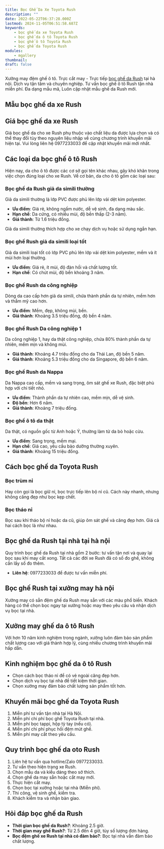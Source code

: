 ```yaml
---
title: Bọc Ghế Da Xe Toyota Rush
description: ""
date: 2022-05-22T06:37:28.000Z
lastmod: 2024-11-05T06:51:58.687Z
keywords:
    - bọc ghế da xe Toyota Rush
    - bọc ghế da ô tô Toyota Rush
    - bọc ghế ô tô Toyota Rush
    - bọc ghế da Toyota Rush
modules:
    - mgallery
thumbnail: 
draft: false
---
```

Xưởng may đệm ghế ô tô. Trực cắt may - Trực tiếp [bọc ghế da Rush](https://bocgheoto.vn/toyota/boc-ghe-da-xe-toyota-rush.html) tại hà nội. Dịch vụ tận tâm và chuyên nghiệp. Tư vấn bọc ghế ô tô Rush tận nhà miễn phí. Đa dạng mẫu mã, Luôn cập nhật mẫu ghế da Rush mới.

## Mẫu bọc ghế da xe Rush

## Giá bọc ghế da xe Rush

Giá bọc ghế da cho xe Rush phụ thuộc vào chất liệu da được lựa chọn và có thể thay đổi tùy theo nguyên liệu nhập về cùng chương trình khuyến mãi hiện tại. Vui lòng liên hệ 0977233033 để cập nhật khuyến mãi mới nhất.

## Các loại da bọc ghế ô tô Rush

Hiện nay, da cho ô tô được các cơ sở gọi tên khác nhau, gây khó khăn trong việc chọn đúng loại cho xe Rush. Về cơ bản, da cho ô tô gồm các loại sau:

### Bọc ghế da Rush giả da simili thường

Giả da simili thường là lớp PVC được phủ lên lớp vải dệt kim polyester.

- **Ưu điểm**: Giá rẻ, không ngấm nước, dễ vệ sinh, đa dạng màu sắc.
- **Hạn chế**: Da cứng, có nhiều mùi, độ bền thấp (2-3 năm).
- **Giá thành**: Từ 1.6 triệu đồng.

Giả da simili thường thích hợp cho xe chạy dịch vụ hoặc sử dụng ngắn hạn.

### Bọc ghế Rush giả da simili loại tốt

Giả da simili loại tốt có lớp PVC phủ lên lớp vải dệt kim polyester, mềm và ít mùi hơn loại thường.

- **Ưu điểm**: Giá rẻ, ít mùi, độ đàn hồi và chất lượng tốt.
- **Hạn chế**: Có chút mùi, độ bền khoảng 3 năm.

### Bọc ghế Rush da công nghiệp

Dòng da cao cấp hơn giả da simili, chứa thành phần da tự nhiên, mềm hơn và thẩm mỹ cao hơn. 

- **Ưu điểm**: Mềm, đẹp, không mùi, bền.
- **Giá thành**: Khoảng 3.5 triệu đồng, độ bền 4 năm.

### Bọc ghế Rush Da công nghiệp 1

Da công nghiệp 1, hay da thật công nghiệp, chứa 80% thành phần da tự nhiên, mềm mịn và không mùi.

- **Giá thành**: Khoảng 4.7 triệu đồng cho da Thái Lan, độ bền 5 năm.
- **Giá thành**: Khoảng 5.3 triệu đồng cho da Singapore, độ bền 6 năm.

### Bọc ghế Rush da Nappa

Da Nappa cao cấp, mềm và sang trọng, ôm sát ghế xe Rush, đặc biệt phù hợp với chi tiết nhỏ.

- **Ưu điểm**: Thành phần da tự nhiên cao, mềm mịn, dễ vệ sinh.
- **Độ bền**: Hơn 6 năm.
- **Giá thành**: Khoảng 7 triệu đồng.

### Bọc ghế ô tô da thật

Da thật, có nguồn gốc từ Anh hoặc Ý, thường làm từ da bò hoặc cừu.

- **Ưu điểm**: Sang trọng, mềm mại.
- **Hạn chế**: Giá cao, yêu cầu bảo dưỡng thường xuyên.
- **Giá thành**: Khoảng 15 triệu đồng.

## Cách bọc ghế da Toyota Rush

### Bọc trùm nỉ

Hay còn gọi là bọc giữ nỉ, bọc trực tiếp lên bộ nỉ cũ. Cách này nhanh, nhưng không căng đẹp như bọc kẹp chết.

### Bọc tháo nỉ

Bọc sau khi tháo bộ nỉ hoặc da cũ, giúp ôm sát ghế và căng đẹp hơn. Giá cả hai cách bọc là như nhau.

## Bọc ghế da Rush tại nhà tại hà nội

Quy trình bọc ghế da Rush tại nhà gồm 2 bước: tư vấn tận nơi và quay lại bọc sau khi may cắt xong. Tất cả các đời xe Rush đã có số đo ghế, không cần lấy số đo thêm.

- **Liên hệ**: 0977233033 để được tư vấn miễn phí.

## Bọc ghế Rush tại xưởng may hà nội

Xưởng may có sẵn đệm ghế da Rush may sẵn với các màu phổ biến. Khách hàng có thể chọn bọc ngay tại xưởng hoặc may theo yêu cầu và nhận dịch vụ bọc tại nhà.

## Xưởng may ghế da ô tô Rush

Với hơn 10 năm kinh nghiệm trong ngành, xưởng luôn đảm bảo sản phẩm chất lượng cao với giá thành hợp lý, cùng nhiều chương trình khuyến mãi hấp dẫn.

## Kinh nghiệm bọc ghế da ô tô Rush

- Chọn cách bọc tháo nỉ để có vẻ ngoài căng đẹp hơn.
- Chọn dịch vụ bọc tại nhà để tiết kiệm thời gian.
- Chọn xưởng may đảm bảo chất lượng sản phẩm tốt hơn.

## Khuyến mãi bọc ghế da Toyota Rush

1. Miễn phí tư vấn tận nhà tại Hà Nội.
2. Miễn phí chi phí bọc ghế Toyota Rush tại nhà.
3. Miễn phí bọc tappi, hộp tỳ tay (nếu có).
4. Miễn phí chi phí phục hồi đệm mút ghế.
5. Miễn phí may cắt theo yêu cầu.

## Quy trình bọc ghế da oto Rush

1. Liên hệ tư vấn qua hotline/Zalo 0977233033.
2. Tư vấn theo hiện trạng xe Rush.
3. Chọn mẫu da và kiểu dáng theo sở thích.
4. Chọn ghế da may sẵn hoặc cắt may mới.
5. Thực hiện cắt may.
6. Chọn bọc tại xưởng hoặc tại nhà (Miễn phí).
7. Thi công, vệ sinh ghế, kiểm tra.
8. Khách kiểm tra và nhận bàn giao.

## Hỏi đáp bọc ghế da Rush

- **Thời gian bọc ghế da Rush?**: Khoảng 2.5 giờ.
- **Thời gian may ghế Rush?**: Từ 2.5 đến 4 giờ, tùy số lượng đơn hàng.
- **Bọc đệm ghế xe Rush tại nhà có đảm bảo?**: Bọc tại nhà vẫn đảm bảo chất lượng.
